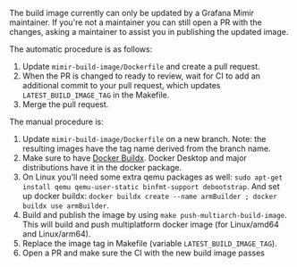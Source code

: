 The build image currently can only be updated by a Grafana Mimir maintainer. If you're not a maintainer you can still open a PR with the changes, asking a maintainer to assist you in publishing the updated image.

The automatic procedure is as follows:

1. Update `mimir-build-image/Dockerfile` and create a pull request.
2. When the PR is changed to ready to review, wait for CI to add an additional commit to your pull request, which updates `LATEST_BUILD_IMAGE_TAG` in the Makefile.
3. Merge the pull request.

The manual procedure is:

1. Update `mimir-build-image/Dockerfile` on a new branch. Note: the resulting images have the tag name derived from the branch name.
2. Make sure to have [Docker Buildx](https://docs.docker.com/buildx/working-with-buildx/). Docker Desktop and major distributions have it in the docker package.
3. On Linux you'll need some extra qemu packages as well: `sudo apt-get install qemu qemu-user-static binfmt-support debootstrap`. And set up docker buildx: `docker buildx create --name armBuilder ; docker buildx use armBuilder`.
4. Build and publish the image by using `make push-multiarch-build-image`. This will build and push multiplatform docker image (for Linux/amd64 and Linux/arm64).
5. Replace the image tag in Makefile (variable `LATEST_BUILD_IMAGE_TAG`).
6. Open a PR and make sure the CI with the new build image passes
